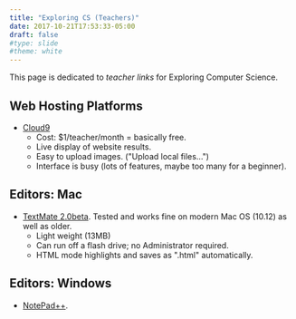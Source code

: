 ```yaml
---
title: "Exploring CS (Teachers)"
date: 2017-10-21T17:53:33-05:00
draft: false
#type: slide
#theme: white
---
```


This page is dedicated to _teacher links_ for Exploring Computer Science.

## Web Hosting Platforms

* [Cloud9](https://c9.io/)
    - Cost: $1/teacher/month = basically free.
    - Live display of website results.
    - Easy to upload images. ("Upload local files...")
    - Interface is busy (lots of features, maybe too many for a beginner).

## Editors: Mac

* [TextMate 2.0beta](https://macromates.com/). Tested and works fine on modern Mac OS (10.12) as well as older. 
    - Light weight (13MB) 
    - Can run off a flash drive; no Administrator required.
    - HTML mode highlights and saves as ".html" automatically.

## Editors: Windows

* [NotePad++](https://notepad-plus-plus.org/). 

